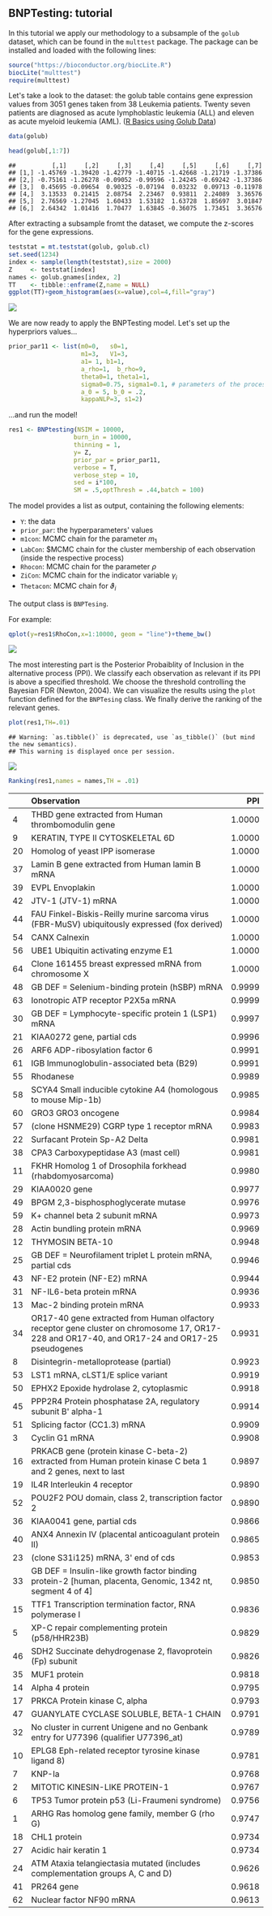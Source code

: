 ## BNPTesting: tutorial 

In this tutorial we apply our methodology to a subsample of the `golub` dataset, which can be found in the `multtest` package. The package can be installed and loaded with the following lines:


```r
source("https://bioconductor.org/biocLite.R")
biocLite("multtest")
require(multtest)
```

Let's take a look to the dataset: the golub table contains gene expression values from 3051 genes taken from 38 Leukemia patients. Twenty seven patients are diagnosed as acute lymphoblastic leukemia (ALL) and eleven as acute myeloid leukemia (AML). ([R Basics using Golub Data](https://rstudio-pubs-static.s3.amazonaws.com/187747_3eb3fc30ad7f4d8e92ad73520a0ff8f5.html)) 


```r
data(golub)
```

```r
head(golub[,1:7])
```

```
##          [,1]     [,2]     [,3]     [,4]     [,5]     [,6]     [,7]
## [1,] -1.45769 -1.39420 -1.42779 -1.40715 -1.42668 -1.21719 -1.37386
## [2,] -0.75161 -1.26278 -0.09052 -0.99596 -1.24245 -0.69242 -1.37386
## [3,]  0.45695 -0.09654  0.90325 -0.07194  0.03232  0.09713 -0.11978
## [4,]  3.13533  0.21415  2.08754  2.23467  0.93811  2.24089  3.36576
## [5,]  2.76569 -1.27045  1.60433  1.53182  1.63728  1.85697  3.01847
## [6,]  2.64342  1.01416  1.70477  1.63845 -0.36075  1.73451  3.36576
```

After extracting a subsample fromt the dataset, we compute the z-scores for the gene expressions.


```r
teststat = mt.teststat(golub, golub.cl)
set.seed(1234)
index <- sample(length(teststat),size = 2000)
Z     <- teststat[index]
names <- golub.gnames[index, 2]
TT    <- tibble::enframe(Z,name = NULL)
ggplot(TT)+geom_histogram(aes(x=value),col=4,fill="gray")
```

![](ExampleBNPT_files/unnamed-chunk-3-1.png)<!-- -->

We are now ready to apply the BNPTesting model. Let's set up the hyperpriors values...


```r
prior_par11 <- list(m0=0,   s0=1, 
                    m1=3,   V1=3, 
                    a1= 1, b1=1, 
                    a_rho=1,  b_rho=9,
                    theta0=1, theta1=1, 
                    sigma0=0.75, sigma1=0.1, # parameters of the process
                    a_0 = 5, b_0 = .2,
                    kappaNLP=3, s1=2)
```

...and run the model!


```r
res1 <- BNPtesting(NSIM = 10000, 
                  burn_in = 10000, 
                  thinning = 1, 
                  y= Z, 
                  prior_par = prior_par11, 
                  verbose = T,
                  verbose_step = 10, 
                  sed = i*100,
                  SM = .5,optThresh = .44,batch = 100) 
```

The model provides a list as output, containing the following elements:

+ ``Y``: the data 
+ ``prior_par``: the hyperparameters' values
+ ``m1con``: MCMC chain for the parameter $m_1$
+ ``LabCon``: $MCMC chain for the cluster membership of each observation (inside the respective process)
+ ``Rhocon``: MCMC chain for the parameter $\rho$
+ ``ZiCon``: MCMC chain for the indicator variable $\gamma_i$
+ ``Thetacon``: MCMC chain for $\vartheta_i$

The output class is `BNPTesing`.

For example:

```r
qplot(y=res1$RhoCon,x=1:10000, geom = "line")+theme_bw()
```

![](ExampleBNPT_files/figure-html/unnamed-chunk-6-1.png)<!-- -->

The most interesting part is the Posterior Probaiblity of Inclusion in the alternative process (PPI). We classify each observation as relevant if its PPI is above a specified threshold. We choose the threshold controlling the Bayesian FDR (Newton, 2004). We can visualize the results using the `plot` function defined for the `BNPTesing` class. We finally derive the ranking of the relevant genes.


```r
plot(res1,TH=.01)
```

```
## Warning: `as.tibble()` is deprecated, use `as_tibble()` (but mind the new semantics).
## This warning is displayed once per session.
```

![](ExampleBNPT_files/unnamed-chunk-7-1.png)<!-- -->

```r
Ranking(res1,names = names,TH = .01)
```


|   |Observation                                                                                                                                   |    PPI|
|:--|:---------------------------------------------------------------------------------------------------------------------------------------------|------:|
|4  |THBD gene extracted from Human thrombomodulin gene                                                                                            | 1.0000|
|9  |KERATIN, TYPE II CYTOSKELETAL 6D                                                                                                              | 1.0000|
|20 |Homolog of yeast IPP isomerase                                                                                                                | 1.0000|
|37 |Lamin B gene extracted from Human lamin B mRNA                                                                                                | 1.0000|
|39 |EVPL Envoplakin                                                                                                                               | 1.0000|
|42 |JTV-1 (JTV-1) mRNA                                                                                                                            | 1.0000|
|44 |FAU Finkel-Biskis-Reilly murine sarcoma virus (FBR-MuSV) ubiquitously expressed (fox derived)                                                 | 1.0000|
|54 |CANX Calnexin                                                                                                                                 | 1.0000|
|56 |UBE1 Ubiquitin activating enzyme E1                                                                                                           | 1.0000|
|64 |Clone 161455 breast expressed mRNA from chromosome X                                                                                          | 1.0000|
|48 |GB DEF = Selenium-binding protein (hSBP) mRNA                                                                                                 | 0.9999|
|63 |Ionotropic ATP receptor P2X5a mRNA                                                                                                            | 0.9999|
|30 |GB DEF = Lymphocyte-specific protein 1 (LSP1) mRNA                                                                                            | 0.9997|
|21 |KIAA0272 gene, partial cds                                                                                                                    | 0.9996|
|26 |ARF6 ADP-ribosylation factor 6                                                                                                                | 0.9991|
|61 |IGB Immunoglobulin-associated beta (B29)                                                                                                      | 0.9991|
|55 |Rhodanese                                                                                                                                     | 0.9989|
|58 |SCYA4 Small inducible cytokine A4 (homologous to mouse Mip-1b)                                                                                | 0.9985|
|60 |GRO3 GRO3 oncogene                                                                                                                            | 0.9984|
|57 |(clone HSNME29) CGRP type 1 receptor mRNA                                                                                                     | 0.9983|
|22 |Surfacant Protein Sp-A2 Delta                                                                                                                 | 0.9981|
|38 |CPA3 Carboxypeptidase A3 (mast cell)                                                                                                          | 0.9981|
|11 |FKHR Homolog 1 of Drosophila forkhead (rhabdomyosarcoma)                                                                                      | 0.9980|
|29 |KIAA0020 gene                                                                                                                                 | 0.9977|
|49 |BPGM 2,3-bisphosphoglycerate mutase                                                                                                           | 0.9976|
|59 |K+ channel beta 2 subunit mRNA                                                                                                                | 0.9973|
|28 |Actin bundling protein mRNA                                                                                                                   | 0.9969|
|12 |THYMOSIN BETA-10                                                                                                                              | 0.9948|
|25 |GB DEF = Neurofilament triplet L protein mRNA, partial cds                                                                                    | 0.9946|
|43 |NF-E2 protein (NF-E2) mRNA                                                                                                                    | 0.9944|
|31 |NF-IL6-beta protein mRNA                                                                                                                      | 0.9936|
|13 |Mac-2 binding protein mRNA                                                                                                                    | 0.9933|
|34 |OR17-40 gene extracted from Human olfactory receptor gene cluster on chromosome 17, OR17-228 and OR17-40, and OR17-24 and OR17-25 pseudogenes | 0.9931|
|8  |Disintegrin-metalloprotease (partial)                                                                                                         | 0.9923|
|53 |LST1 mRNA, cLST1/E splice variant                                                                                                             | 0.9919|
|50 |EPHX2 Epoxide hydrolase 2, cytoplasmic                                                                                                        | 0.9918|
|45 |PPP2R4 Protein phosphatase 2A, regulatory subunit B' alpha-1                                                                                  | 0.9914|
|51 |Splicing factor (CC1.3) mRNA                                                                                                                  | 0.9909|
|3  |Cyclin G1 mRNA                                                                                                                                | 0.9908|
|16 |PRKACB gene (protein kinase C-beta-2) extracted from Human protein kinase C beta 1 and 2 genes, next to last                                  | 0.9897|
|19 |IL4R Interleukin 4 receptor                                                                                                                   | 0.9890|
|52 |POU2F2 POU domain, class 2, transcription factor 2                                                                                            | 0.9890|
|36 |KIAA0041 gene, partial cds                                                                                                                    | 0.9866|
|40 |ANX4 Annexin IV (placental anticoagulant protein II)                                                                                          | 0.9865|
|23 |(clone S31i125) mRNA, 3' end of cds                                                                                                           | 0.9853|
|33 |GB DEF = Insulin-like growth factor binding protein-2 [human, placenta, Genomic, 1342 nt, segment 4 of 4]                                     | 0.9850|
|15 |TTF1 Transcription termination factor, RNA polymerase I                                                                                       | 0.9836|
|5  |XP-C repair complementing protein (p58/HHR23B)                                                                                                | 0.9829|
|46 |SDH2 Succinate dehydrogenase 2, flavoprotein (Fp) subunit                                                                                     | 0.9826|
|35 |MUF1 protein                                                                                                                                  | 0.9818|
|14 |Alpha 4 protein                                                                                                                               | 0.9795|
|17 |PRKCA Protein kinase C, alpha                                                                                                                 | 0.9793|
|47 |GUANYLATE CYCLASE SOLUBLE, BETA-1 CHAIN                                                                                                       | 0.9791|
|32 |No cluster in current Unigene and no Genbank entry for U77396 (qualifier U77396_at)                                                           | 0.9789|
|10 |EPLG8 Eph-related receptor tyrosine kinase ligand 8)                                                                                          | 0.9781|
|7  |KNP-Ia                                                                                                                                        | 0.9768|
|2  |MITOTIC KINESIN-LIKE PROTEIN-1                                                                                                                | 0.9767|
|6  |TP53 Tumor protein p53 (Li-Fraumeni syndrome)                                                                                                 | 0.9756|
|1  |ARHG Ras homolog gene family, member G (rho G)                                                                                                | 0.9747|
|18 |CHL1 protein                                                                                                                                  | 0.9734|
|27 |Acidic hair keratin 1                                                                                                                         | 0.9734|
|24 |ATM Ataxia telangiectasia mutated (includes complementation groups A, C and D)                                                                | 0.9626|
|41 |PR264 gene                                                                                                                                    | 0.9618|
|62 |Nuclear factor NF90 mRNA                                                                                                                      | 0.9613|


